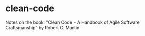 # clean-code
Notes on the book: "Clean Code - A Handbook of Agile Software Craftsmanship" by Robert C. Martin
